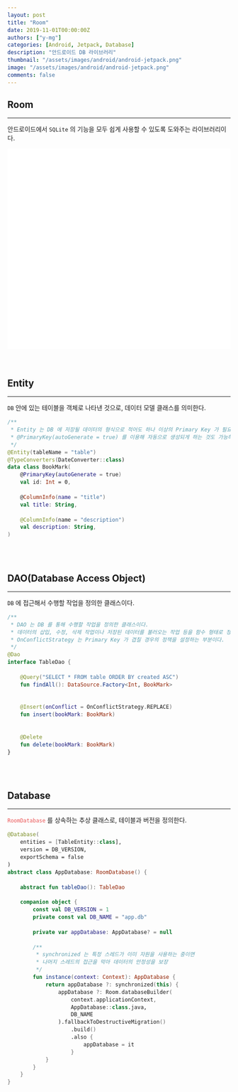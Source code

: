 ```yaml
---
layout: post
title: "Room"
date: 2019-11-01T00:00:00Z
authors: ["y-mg"]
categories: [Android, Jetpack, Database]
description: "안드로이드 DB 라이브러리"
thumbnail: "/assets/images/android/android-jetpack.png"
image: "/assets/images/android/android-jetpack.png"
comments: false
---
```


## Room
***
안드로이드에서 `SQLite` 의 기능을 모두 쉽게 사용할 수 있도록 도와주는 라이브러리이다.
<br/>

<div style="
background-color: #ffffff;
background-image: url(/assets/images/android/jetpack/room.png);
background-size: contain;
background-repeat: no-repeat;
background-position: center center;
">
<img src="/assets/images/android/jetpack/room.png" style="visibility: hidden;" />
</div>
<br>
<br>



## Entity
***
`DB` 안에 있는 테이블을 객체로 나타낸 것으로, 데이터 모델 클래스를 의미한다.
<br/>

```kotlin
/**
 * Entity 는 DB 에 저장될 데이터의 형식으로 적어도 하나 이상의 Primary Key 가 필요하다.
 * @PrimaryKey(autoGenerate = true) 를 이용해 자동으로 생성되게 하는 것도 가능하다.
 */
@Entity(tableName = "table")
@TypeConverters(DateConverter::class)
data class BookMark(
    @PrimaryKey(autoGenerate = true)
    val id: Int = 0,

    @ColumnInfo(name = "title")
    val title: String,

    @ColumnInfo(name = "description")
    val description: String,
)
```
<br/>
<br/>



## DAO(Database Access Object)
***
`DB` 에 접근해서 수행할 작업을 정의한 클래스이다.
<br/>

```kotlin
/**
 * DAO 는 DB 를 통해 수행할 작업을 정의한 클래스이다.
 * 데이터의 삽입, 수정, 삭제 작업이나 저장된 데이터를 불러오는 작업 등을 함수 형태로 정의한다.
 * OnConflictStrategy 는 Primary Key 가 겹칠 경우의 정책을 설정하는 부분이다.
 */
@Dao
interface TableDao {

    @Query("SELECT * FROM table ORDER BY created ASC")
    fun findAll(): DataSource.Factory<Int, BookMark>


    @Insert(onConflict = OnConflictStrategy.REPLACE)
    fun insert(bookMark: BookMark)


    @Delete
    fun delete(bookMark: BookMark)
}
```
<br/>
<br/>



## Database
***
<code style="color: #eb5657;">RoomDatabase</code> 를 상속하는 추상 클래스로, 테이블과 버전을 정의한다.
<br/>

```kotlin
@Database(
    entities = [TableEntity::class],
    version = DB_VERSION,
    exportSchema = false
)
abstract class AppDatabase: RoomDatabase() {

    abstract fun tableDao(): TableDao

    companion object {
        const val DB_VERSION = 1
        private const val DB_NAME = "app.db"

        private var appDatabase: AppDatabase? = null
				
		/**
         * synchronized 는 특정 스레드가 이미 자원을 사용하는 중이면
         * 나머지 스레드의 접근을 막아 데이터의 안정성을 보장
         */
        fun instance(context: Context): AppDatabase {
            return appDatabase ?: synchronized(this) {
                appDatabase ?: Room.databaseBuilder(
                    context.applicationContext,
                    AppDatabase::class.java,
                    DB_NAME
                ).fallbackToDestructiveMigration()
                    .build()
                    .also {
                        appDatabase = it
                    }
            }
        }
    }
}
```